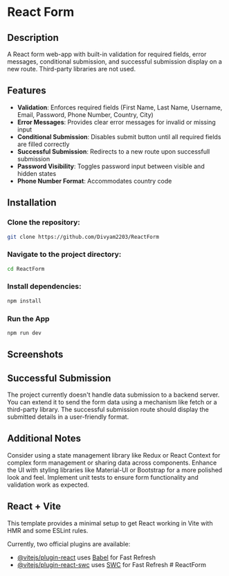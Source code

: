 # React Form 

## Description

A React form web-app with built-in validation for required fields, error messages, conditional submission, and successful submission display on a new route. Third-party libraries are not used.

## Features

- **Validation**: Enforces required fields (First Name, Last Name, Username, Email, Password, Phone Number, Country, City)
- **Error Messages**: Provides clear error messages for invalid or missing input
- **Conditional Submission**: Disables submit button until all required fields are filled correctly
- **Successful Submission**: Redirects to a new route upon successfull submission
- **Password Visibility**: Toggles password input between visible and hidden states
- **Phone Number Format**: Accommodates country code 

## Installation

### Clone the repository:
```Bash
git clone https://github.com/Divyam2203/ReactForm
```

### Navigate to the project directory:
```Bash
cd ReactForm
```

### Install dependencies:
```Bash
npm install
```
### Run the App
```Bash
npm run dev
```
## Screenshots



## Successful Submission

The project currently doesn't handle data submission to a backend server. You can extend it to send the form data using a mechanism like fetch or a third-party library. The successful submission route should display the submitted details in a user-friendly format.

## Additional Notes

Consider using a state management library like Redux or React Context for complex form management or sharing data across components.
Enhance the UI with styling libraries like Material-UI or Bootstrap for a more polished look and feel.
Implement unit tests to ensure form functionality and validation work as expected.




## React + Vite

This template provides a minimal setup to get React working in Vite with HMR and some ESLint rules.

Currently, two official plugins are available:

- [@vitejs/plugin-react](https://github.com/vitejs/vite-plugin-react/blob/main/packages/plugin-react/README.md) uses [Babel](https://babeljs.io/) for Fast Refresh
- [@vitejs/plugin-react-swc](https://github.com/vitejs/vite-plugin-react-swc) uses [SWC](https://swc.rs/) for Fast Refresh
#   R e a c t F o r m 
 
 

